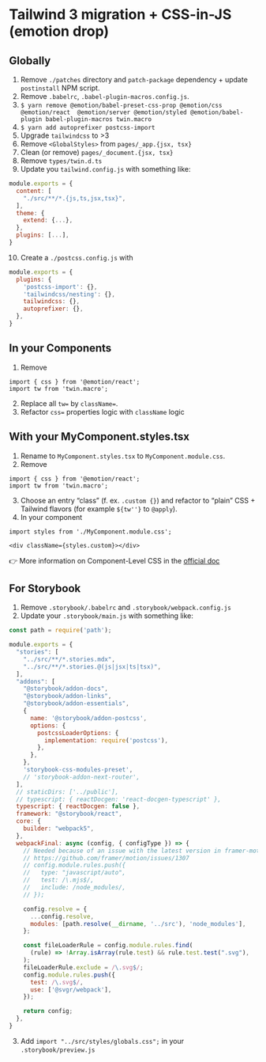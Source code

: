 # Tailwind 3 migration + CSS-in-JS (emotion drop)

## Globally

1. Remove `./patches` directory and `patch-package` dependency + update `postinstall` NPM script.
2. Remove `.babelrc`, `.babel-plugin-macros.config.js`.
3. `$ yarn remove @emotion/babel-preset-css-prop @emotion/css @emotion/react  @emotion/server @emotion/styled @emotion/babel-plugin babel-plugin-macros twin.macro`
4. `$ yarn add autoprefixer postcss-import`
5. Upgrade `tailwindcss` to >3
6. Remove `<GlobalStyles>` from `pages/_app.{jsx, tsx}`
7. Clean (or remove) `pages/_document.{jsx, tsx}`
8. Remove `types/twin.d.ts`
9. Update you `tailwind.config.js` with something like:
  ```js
  module.exports = {
    content: [
      "./src/**/*.{js,ts,jsx,tsx}",
    ],
    theme: {
      extend: {...},
    },
    plugins: [...],
  }
  ```
10. Create a `./postcss.config.js` with
  ```js
  module.exports = {
    plugins: {
      'postcss-import': {},
      'tailwindcss/nesting': {},
      tailwindcss: {},
      autoprefixer: {},
    },
  }
  ```

## In your Components

1. Remove 
  ```tsx
  import { css } from '@emotion/react';
  import tw from 'twin.macro';
  ```
2. Replace all `tw=` by `className=`.
3. Refactor `css=` properties logic with `className` logic

## With your MyComponent.styles.tsx

1. Rename to `MyComponent.styles.tsx` to `MyComponent.module.css`.
2. Remove
  ```tsx
  import { css } from '@emotion/react';
  import tw from 'twin.macro';
  ```
3. Choose an entry “class” (f. ex. `.custom {}`) and refactor to “plain” CSS + Tailwind flavors (for example `${tw''}` to `@apply`).
4. In your component
  ```tsx
  import styles from './MyComponent.module.css';

  <div className={styles.custom}></div>
  ```

👉 More information on Component-Level CSS in the [official doc](https://nextjs.org/docs/basic-features/built-in-css-support#adding-component-level-css)

## For Storybook

1. Remove `.storybook/.babelrc` and `.storybook/webpack.config.js`
2. Update your `.storybook/main.js` with something like:
  ```js
  const path = require('path');

  module.exports = {
    "stories": [
      "../src/**/*.stories.mdx",
      "../src/**/*.stories.@(js|jsx|ts|tsx)",
    ],
    "addons": [
      "@storybook/addon-docs",
      "@storybook/addon-links",
      "@storybook/addon-essentials",
      {
        name: '@storybook/addon-postcss',
        options: {
          postcssLoaderOptions: {
            implementation: require('postcss'),
          },
        },
      },
      'storybook-css-modules-preset',
      // 'storybook-addon-next-router',
    ],
    // staticDirs: ['../public'],
    // typescript: { reactDocgen: 'react-docgen-typescript' },
    typescript: { reactDocgen: false },
    framework: "@storybook/react",
    core: {
      builder: "webpack5",
    },
    webpackFinal: async (config, { configType }) => {
      // Needed because of an issue with the latest version in framer-motion
      // https://github.com/framer/motion/issues/1307
      // config.module.rules.push({
      //   type: "javascript/auto",
      //   test: /\.mjs$/,
      //   include: /node_modules/,
      // });

      config.resolve = {
        ...config.resolve,
        modules: [path.resolve(__dirname, '../src'), 'node_modules'],
      };

      const fileLoaderRule = config.module.rules.find(
        (rule) => !Array.isArray(rule.test) && rule.test.test(".svg"),
      );
      fileLoaderRule.exclude = /\.svg$/;
      config.module.rules.push({
        test: /\.svg$/,
        use: ['@svgr/webpack'],
      });

      return config;
    },
  }
  ```
  3. Add `import "../src/styles/globals.css";` in your `.storybook/preview.js`



